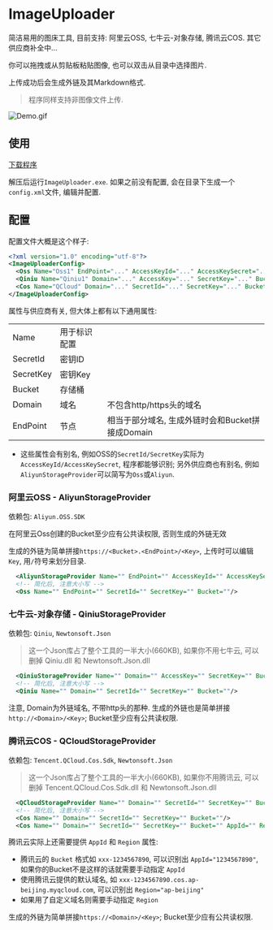 # ImageUploader

简洁易用的图床工具, 目前支持: 阿里云OSS, 七牛云-对象存储, 腾讯云COS. 其它供应商补全中...

你可以拖拽或从剪贴板粘贴图像, 也可以双击从目录中选择图片.

上传成功后会生成外链及其Markdown格式.

> 程序同样支持非图像文件上传.

![Demo.gif](https://zae-public.oss-cn-beijing.aliyuncs.com/share/ImageUploader/Demo.gif)

## 使用

[下载程序](https://github.com/Zaeworks/ImageUploader/releases)

解压后运行`ImageUploader.exe`. 如果之前没有配置, 会在目录下生成一个`config.xml`文件, 编辑并配置.

## 配置

配置文件大概是这个样子:

```xml
<?xml version="1.0" encoding="utf-8"?>
<ImageUploaderConfig>
  <Oss Name="Oss1" EndPoint="..." AccessKeyId="..." AccessKeySecret="..." BucketName="..." />
  <Qiniu Name="Qiniu1" Domain="..." AccessKey="..." SecretKey="..." Bucket="..." />
  <Cos Name="QCloud" Domain="..." SecretId="..." SecretKey="..." Bucket="..."/>
</ImageUploaderConfig>
```

属性与供应商有关, 但大体上都有以下通用属性:

||||
---|---|---|
Name|用于标识配置
SecretId|密钥ID
SecretKey|密钥Key
Bucket|存储桶
Domain|域名|不包含http/https头的域名
EndPoint|节点|相当于部分域名, 生成外链时会和Bucket拼接成Domain

- 这些属性会有别名, 例如OSS的`SecretId/SecretKey`实际为`AccessKeyId/AccessKeySecret`, 程序都能够识别; 另外供应商也有别名, 例如`AliyunStorageProvider`可以简写为`Oss`或`Aliyun`.


### 阿里云OSS - AliyunStorageProvider

依赖包: `Aliyun.OSS.SDK`

在阿里云Oss创建的Bucket至少应有公共读权限, 否则生成的外链无效 

生成的外链为简单拼接`https://<Bucket>.<EndPoint>/<Key>`, 上传时可以编辑`Key`, 用`/`符号来划分目录.

```xml
  <AliyunStorageProvider Name="" EndPoint="" AccessKeyId="" AccessKeySecret="" BucketName=""/>
  <!-- 简化后, 注意大小写 -->
  <Oss Name="" EndPoint="" SecretId="" SecretKey="" Bucket=""/>
```

### 七牛云-对象存储 - QiniuStorageProvider

依赖包: `Qiniu`, `Newtonsoft.Json`

> 这一个Json库占了整个工具的一半大小(660KB), 如果你不用七牛云, 可以删掉 Qiniu.dll 和 Newtonsoft.Json.dll 

```xml
  <QiniuStorageProvider Name="" Domain="" AccessKey="" SecretKey="" Bucket=""/>
  <!-- 简化后, 注意大小写 -->
  <Qiniu Name="" Domain="" SecretId="" SecretKey="" Bucket=""/>
```

注意, Domain为外链域名, 不带http头的那种. 生成的外链也是简单拼接`http://<Domain>/<Key>`; Bucket至少应有公共读权限. 

### 腾讯云COS - QCloudStorageProvider

依赖包: `Tencent.QCloud.Cos.Sdk`, `Newtonsoft.Json`

> 这一个Json库占了整个工具的一半大小(660KB), 如果你不用腾讯云, 可以删掉 Tencent.QCloud.Cos.Sdk.dll 和 Newtonsoft.Json.dll 

```xml
  <QCloudStorageProvider Name="" Domain="" SecretId="" SecretKey="" Bucket=""/>
  <!-- 简化后, 注意大小写 -->
  <Cos Name="" Domain="" SecretId="" SecretKey="" Bucket=""/>
  <Cos Name="" Domain="" SecretId="" SecretKey="" Bucket="" AppId="" Region=""/>
```

腾讯云实际上还需要提供 `AppId` 和 `Region` 属性:
  - 腾讯云的 `Bucket` 格式如 `xxx-1234567890`, 可以识别出 `AppId="1234567890"`, 如果你的Bucket不是这样的话就需要手动指定 `AppId`
  - 使用腾讯云提供的默认域名, 如 `xxx-1234567890.cos.ap-beijing.myqcloud.com`, 可以识别出 `Region="ap-beijing"`
  - 如果用了自定义域名则需要手动指定 `Region`

生成的外链为简单拼接`https://<Domain>/<Key>`; Bucket至少应有公共读权限. 